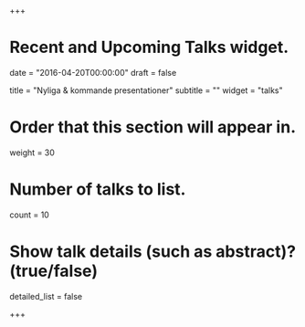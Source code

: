 +++
# Recent and Upcoming Talks widget.

date = "2016-04-20T00:00:00"
draft = false

title = "Nyliga & kommande presentationer"
subtitle = ""
widget = "talks"

# Order that this section will appear in.
weight = 30

# Number of talks to list.
count = 10

# Show talk details (such as abstract)? (true/false)
detailed_list = false

+++

